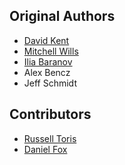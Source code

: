 Original Authors
----------------

 * [David Kent](davidkent@wpi.edu)
 * [Mitchell Wills](mwills@wpi.edu)
 * [Ilia Baranov](ibaranov@clearpathrobotics.com)
 * Alex Bencz
 * Jeff Schmidt

Contributors
------------

 * [Russell Toris](rctoris@wpi.edu)
 * [Daniel Fox](dcfox@wpi.edu)
